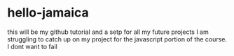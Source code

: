 # hello-jamaica
this will be my github tutorial and a setp for all my future projects
I am struggling to catch up on my project for the javascript portion of the course.
I dont want to fail
